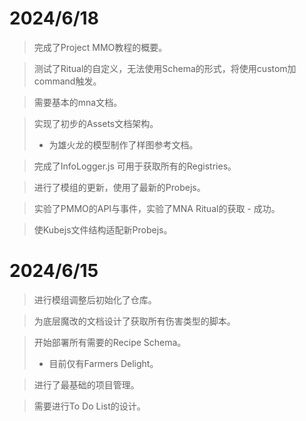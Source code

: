 # 2024/6/18
> 完成了Project MMO教程的概要。

> 测试了Ritual的自定义，无法使用Schema的形式，将使用custom加command触发。

> 需要基本的mna文档。 

> 实现了初步的Assets文档架构。
> - 为雄火龙的模型制作了样图参考文档。

> 完成了InfoLogger.js 可用于获取所有的Registries。

> 进行了模组的更新，使用了最新的Probejs。

> 实验了PMMO的API与事件，实验了MNA Ritual的获取 - 成功。 

> 使Kubejs文件结构适配新Probejs。

# 2024/6/15
> 进行模组调整后初始化了仓库。

> 为底层魔改的文档设计了获取所有伤害类型的脚本。

> 开始部署所有需要的Recipe Schema。
> - 目前仅有Farmers Delight。 

> 进行了最基础的项目管理。

> 需要进行To Do List的设计。 